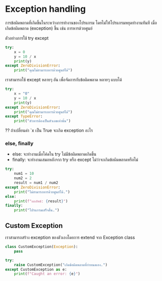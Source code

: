 # Exception handling
การข้อผิดพลาดที่เกิดขึ้นในระหว่างการทำงานของโปรแกรม โดยไม่ให้โปรแกรมหยุดทำงานทันที เมื่อเกิดข้อผิดพลาด (exception) ขึ้น เช่น การหารด้วยศูนย์

ตัวอย่างการใช้ try except
```py
try:
    x = 0
    y = 10 / x
    print(y)
except ZeroDivisionError:
    print("คุณไม่สามารถหารด้วยศูนย์ได้")
```


เราสามารถใช้ except หลายๆ อัน เพื่อจัดการกับข้อผิดพลาด หลายๆ แบบได้
```py
try:
    x = "0"
    y = 10 / x
    print(y)
except ZeroDivisionError:
    print("คุณไม่สามารถหารด้วยศูนย์ได้")
except TypeError:
    print("ตัวหารต้องเป็นตัวเลขเท่านั้น")
```

?? ถ้าเปลี่ยนค่า `x เป็น True จะเกิด exception อะไร 

### else, finally
- else: จะทำงานเมื่อโค้ดใน try ไม่มีข้อผิดพลาดเกิดขึ้น
- finally: จะทำงานเสมอหลังจาก try หรือ except ไม่ว่าจะเกิดข้อผิดพลาดหรือไม่

```py
try:
    num1 = 10
    num2 = 2
    result = num1 / num2
except ZeroDivisionError:
    print("ไม่สามารถหารด้วยศูนย์ได้.")
else:
    print(f"ผลลัพธ์: {result}")
finally:
    print("โปรแกรมเสร็จสิ้น.")
```



## Custom Exception

เราสามารถสร้าง exception ของตัวเองโดยการ extend จาก Exception class
```py
class CustomException(Exception):
    pass

try:
    raise CustomException("เกิดข้อผิดพลาดที่กำหนดเอง.")
except CustomException as e:
    print(f"Caught an error: {e}")
```
